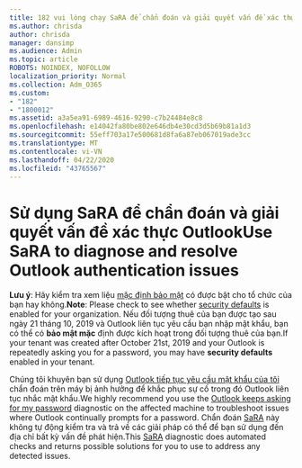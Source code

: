 ```yaml
---
title: 182 vui lòng chạy SaRA để chẩn đoán và giải quyết vấn đề xác thực Outlook
ms.author: chrisda
author: chrisda
manager: dansimp
ms.audience: Admin
ms.topic: article
ROBOTS: NOINDEX, NOFOLLOW
localization_priority: Normal
ms.collection: Adm_O365
ms.custom:
- "182"
- "1800012"
ms.assetid: a3a5ea91-6989-4616-9290-c7b24484e8c8
ms.openlocfilehash: e14042fa80be802e646db4e30cd3d5b69b81a1d3
ms.sourcegitcommit: 55eff703a17e500681d8fa6a87eb067019ade3cc
ms.translationtype: MT
ms.contentlocale: vi-VN
ms.lasthandoff: 04/22/2020
ms.locfileid: "43765567"
---
```

# <a name="use-sara-to-diagnose-and-resolve-outlook-authentication-issues"></a><span data-ttu-id="bb0e7-102">Sử dụng SaRA để chẩn đoán và giải quyết vấn đề xác thực Outlook</span><span class="sxs-lookup"><span data-stu-id="bb0e7-102">Use SaRA to diagnose and resolve Outlook authentication issues</span></span>

<span data-ttu-id="bb0e7-103">**Lưu ý**: Hãy kiểm tra xem liệu [mặc định bảo mật](https://aka.ms/securitydefaults) có được bật cho tổ chức của bạn hay không.</span><span class="sxs-lookup"><span data-stu-id="bb0e7-103">**Note**: Please check to see whether [security defaults](https://aka.ms/securitydefaults) is enabled for your organization.</span></span> <span data-ttu-id="bb0e7-104">Nếu đối tượng thuê của bạn được tạo sau ngày 21 tháng 10, 2019 và Outlook liên tục yêu cầu bạn nhập mật khẩu, bạn có thể có **bảo mật mặc** định được kích hoạt trong đối tượng thuê của bạn.</span><span class="sxs-lookup"><span data-stu-id="bb0e7-104">If your tenant was created after October 21st, 2019 and your Outlook is repeatedly asking you for a password, you may have **security defaults** enabled in your tenant.</span></span>

<span data-ttu-id="bb0e7-105">Chúng tôi khuyên bạn sử dụng [Outlook tiếp tục yêu cầu mật khẩu của tôi](https://aka.ms/SaRA-OutlookPwdPrompt-Alchemy) chẩn đoán trên máy bị ảnh hưởng để khắc phục sự cố trong đó Outlook liên tục nhắc mật khẩu.</span><span class="sxs-lookup"><span data-stu-id="bb0e7-105">We highly recommend you use the [Outlook keeps asking for my password](https://aka.ms/SaRA-OutlookPwdPrompt-Alchemy) diagnostic on the affected machine to troubleshoot issues where Outlook continually prompts for a password.</span></span> <span data-ttu-id="bb0e7-106">Chẩn đoán [SaRA](https://diagnostics.office.com/#/) này không tự động kiểm tra và trả về các giải pháp có thể để bạn sử dụng đến địa chỉ bất kỳ vấn đề phát hiện.</span><span class="sxs-lookup"><span data-stu-id="bb0e7-106">This [SaRA](https://diagnostics.office.com/#/) diagnostic does automated checks and returns possible solutions for you to use to address any detected issues.</span></span>
